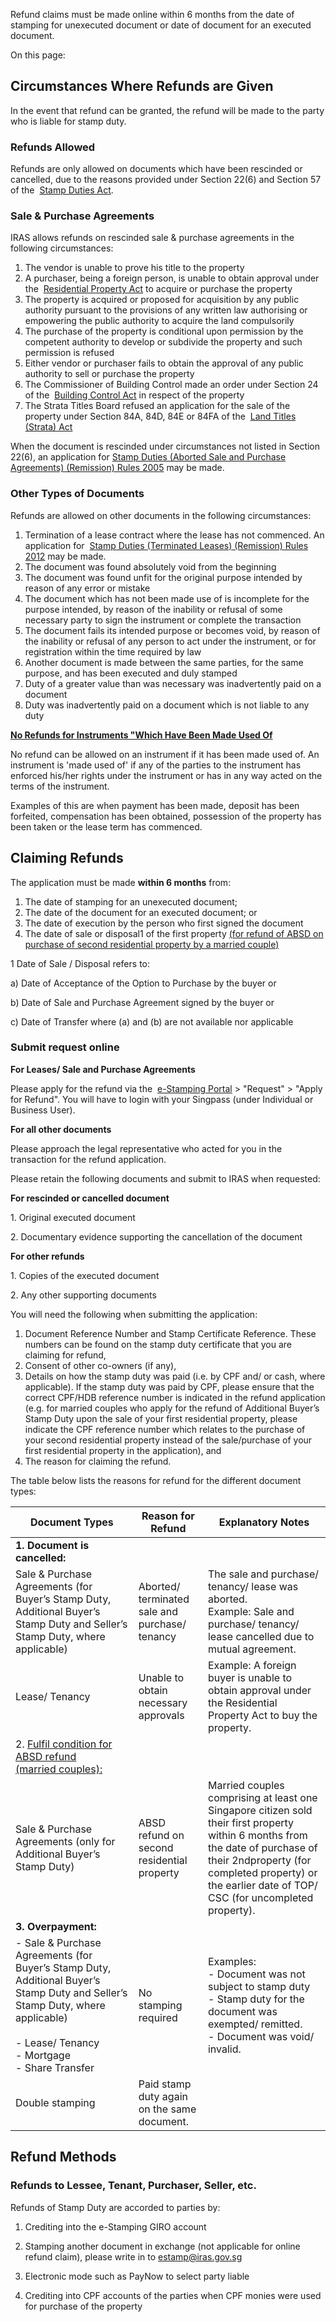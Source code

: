 Refund claims must be made online within 6 months from the date of stamping for unexecuted document or date of document for an executed document.

On this page:

## Circumstances Where Refunds are Given

In the event that refund can be granted, the refund will be made to the party who is liable for stamp duty.

### Refunds Allowed

Refunds are only allowed on documents which have been rescinded or cancelled, due to the reasons provided under Section 22(6) and Section 57 of the  [Stamp Duties Act](https://sso.agc.gov.sg/Act/SDA1929 "     Stamp Duties Act (Cap 312).").

### Sale & Purchase Agreements

IRAS allows refunds on rescinded sale & purchase agreements in the following circumstances:

1. The vendor is unable to prove his title to the property
2. A purchaser, being a foreign person, is unable to obtain approval under the  [Residential Property Act](https://sso.agc.gov.sg/Act/RPA1976 "         Residential Property Act (Cap 274)") to acquire or purchase the property
3. The property is acquired or proposed for acquisition by any public authority pursuant to the provisions of any written law authorising or empowering the public authority to acquire the land compulsorily
4. The purchase of the property is conditional upon permission by the competent authority to develop or subdivide the property and such permission is refused
5. Either vendor or purchaser fails to obtain the approval of any public authority to sell or purchase the property
6. The Commissioner of Building Control made an order under Section 24 of the  [Building Control Act](https://sso.agc.gov.sg/Act/BCA1989 "         Building Control Act (Cap 29)") in respect of the property
7. The Strata Titles Board refused an application for the sale of the property under Section 84A, 84D, 84E or 84FA of the  [Land Titles (Strata) Act](https://sso.agc.gov.sg/Act/LTSA1967 "         Land Titles (Strata) Act (Cap 158)")

When the document is rescinded under circumstances not listed in Section 22(6), an application for [Stamp Duties (Aborted Sale and Purchase Agreements) (Remission) Rules 2005](https://www.iras.gov.sg/taxes/stamp-duty/for-property/appeals-refunds-reliefs-and-remissions/common-stamp-duty-remissions-and-reliefs-for-property/aborted-sale-and-purchase-agreements) may be made.

### Other Types of Documents

Refunds are allowed on other documents in the following circumstances:

1. Termination of a lease contract where the lease has not commenced. An application for  [Stamp Duties (Terminated Leases) (Remission) Rules 2012](https://www.iras.gov.sg/taxes/stamp-duty/for-property/appeals-refunds-reliefs-and-remissions/common-stamp-duty-remissions-and-reliefs-for-property/terminated-leases) may be made.
2. The document was found absolutely void from the beginning
3. The document was found unfit for the original purpose intended by reason of any error or mistake
4. The document which has not been made use of is incomplete for the purpose intended, by reason of the inability or refusal of some necessary party to sign the instrument or complete the transaction
5. The document fails its intended purpose or becomes void, by reason of the inability or refusal of any person to act under the instrument, or for registration within the time required by law
6. Another document is made between the same parties, for the same purpose, and has been executed and duly stamped
7. Duty of a greater value than was necessary was inadvertently paid on a document
8. Duty was inadvertently paid on a document which is not liable to any duty

[**No Refunds for Instruments "Which Have Been Made Used Of**](https://www.iras.gov.sg/taxes/stamp-duty/for-property-holding-entities-('phe')/claiming-refunds#no-refunds-for-instruments--which-have-been-made-used-of)

No refund can be allowed on an instrument if it has been made used of. An instrument is 'made used of' if any of the parties to the instrument has enforced his/her rights under the instrument or has in any way acted on the terms of the instrument.

Examples of this are when payment has been made, deposit has been forfeited, compensation has been obtained, possession of the property has been taken or the lease term has commenced.

## Claiming Refunds

The application must be made **within 6 months** from:

1. The date of stamping for an unexecuted document;
2. The date of the document for an executed document; or
3. The date of execution by the person who first signed the document
4. The date of sale or disposal1 of the first property [(for refund of ABSD on purchase of second residential property by a married couple)](https://www.iras.gov.sg/taxes/stamp-duty/for-property/appeals-refunds-reliefs-and-remissions/common-stamp-duty-remissions-and-reliefs-for-property/remission-of-absd-for-a-married-couple)

1 Date of Sale / Disposal refers to:

a) Date of Acceptance of the Option to Purchase by the buyer or

b) Date of Sale and Purchase Agreement signed by the buyer or

c) Date of Transfer where (a) and (b)
are not available nor applicable

### Submit request online

**For Leases/ Sale and Purchase Agreements**

Please apply for the refund via the  [e-Stamping Portal](https://mytax.iras.gov.sg/estamping/ "e-Stamping Portal ") \> "Request" > "Apply for Refund". You will have to login with your Singpass (under Individual or Business User).

**For all other documents**

Please approach the legal representative who acted for you in the transaction for the refund application.

Please retain the following documents and submit to IRAS when requested:

**For rescinded or cancelled document**

1\. Original executed document

2\. Documentary evidence supporting the cancellation of the document

**For other refunds**

1\. Copies of the executed document

2\. Any other supporting documents

You will need the following when submitting the application:

1. Document Reference Number and Stamp Certificate Reference. These numbers can be found on the stamp duty certificate that you are claiming for refund,
2. Consent of other co-owners (if any),
3. Details on how the stamp duty was paid (i.e. by CPF and/ or cash, where applicable). If the stamp duty was paid by CPF, please ensure that the correct CPF/HDB reference number is indicated in the refund application (e.g. for married couples who
    apply for the refund of Additional Buyer’s Stamp Duty upon the sale of your first residential property, please indicate the CPF reference number which relates to the purchase of your second residential property instead of the sale/purchase
    of your first residential property in the application), and
4. The reason for claiming the refund.

The table below lists the reasons for refund for the different document types:

| Document Types | Reason for Refund | Explanatory Notes |
| --- | --- | --- |
| **1\. Document is cancelled:** |
| Sale & Purchase Agreements (for Buyer’s Stamp Duty, Additional Buyer’s Stamp Duty and Seller’s Stamp Duty, where applicable) | Aborted/ terminated sale and purchase/ tenancy | The sale and purchase/ tenancy/ lease was aborted.<br>Example: Sale and purchase/ tenancy/ lease cancelled due to mutual agreement. |
| Lease/ Tenancy | Unable to obtain necessary approvals | Example: A foreign buyer is unable to obtain approval under the Residential Property Act to buy the property. |
| 2\. [Fulfil condition for ABSD refund (married couples):](https://www.iras.gov.sg/taxes/stamp-duty/for-property/appeals-refunds-reliefs-and-remissions/common-stamp-duty-remissions-and-reliefs-for-property/remission-of-absd-for-a-married-couple) |
| Sale & Purchase Agreements (only for Additional Buyer’s Stamp Duty) | ABSD refund on second residential property | Married couples comprising at least one Singapore citizen sold their first property within 6 months from the date of purchase of their 2ndproperty (for completed property) or the earlier date of TOP/ CSC (for uncompleted property). |
| **3. Overpayment:** |
| - Sale & Purchase Agreements (for Buyer’s Stamp Duty, Additional Buyer’s Stamp Duty and Seller’s Stamp Duty, where applicable)<br>  <br>- Lease/ Tenancy<br>- Mortgage<br>- Share Transfer | No stamping required | Examples:<br>- Document was not subject to stamp duty<br>- Stamp duty for the document was exempted/ remitted.<br>- Document was void/ invalid. |
| Double stamping | Paid stamp duty again on the same document. |

## Refund Methods

### Refunds to Lessee, Tenant, Purchaser, Seller, etc.

Refunds of Stamp Duty are accorded to parties by:

1. Crediting into the e-Stamping GIRO account
2. Stamping another document in exchange (not applicable for online refund claim), please write in to [estamp@iras.gov.sg](mailto:estamp@iras.gov.sg)
3. Electronic mode such as PayNow to select party liable

4. Crediting into CPF accounts of the parties when CPF monies were used for purchase of the property
